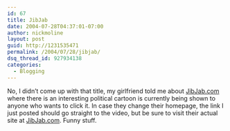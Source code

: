 ```yaml
---
id: 67
title: JibJab
date: 2004-07-28T04:37:01-07:00
author: nickmoline
layout: post
guid: http://1231535471
permalink: /2004/07/28/jibjab/
dsq_thread_id: 927934138
categories:
  - Blogging
---
```

No, I didn&#8217;t come up with that title, my girlfriend told me about [JibJab.com](http://JibJab.com "JibJab") where there is an interesting political cartoon is currently being shown to anyone who wants to click it. In case they change their homepage, the link I just posted should go straight to the video, but be sure to visit their actual site at [JibJab.com](http://JibJab.com). Funny stuff.